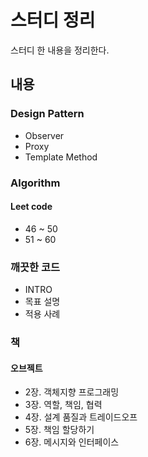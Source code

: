 # 스터디 정리
스터디 한 내용을 정리한다.
## 내용
### Design Pattern
* Observer
* Proxy
* Template Method
### Algorithm
#### Leet code
* 46 ~ 50
* 51 ~ 60
### 깨끗한 코드
* INTRO
* 목표 설명
* 적용 사례
### 책
#### 오브젝트
* 2장. 객체지향 프로그래밍
* 3장. 역할, 책임, 협력
* 4장. 설계 품질과 트레이드오프
* 5장. 책임 할당하기
* 6장. 메시지와 인터페이스